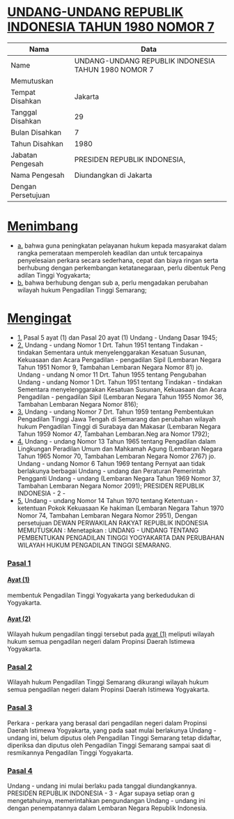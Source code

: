 # [UNDANG-UNDANG REPUBLIK INDONESIA TAHUN 1980 NOMOR 7](http://example.org/legal/document/uu/1980/7)

| Nama | Data |
| ------ | ----- |
|Name|UNDANG-UNDANG REPUBLIK INDONESIA TAHUN 1980 NOMOR 7|
|Memutuskan||
|Tempat Disahkan|Jakarta|
|Tanggal Disahkan|29|
|Bulan Disahkan|7|
|Tahun Disahkan|1980|
|Jabatan Pengesah|PRESIDEN REPUBLIK INDONESIA,|
|Nama Pengesah|Diundangkan di Jakarta|
|Dengan Persetujuan||
# [Menimbang](http://example.org/legal/document/uu/1980/7/menimbang)

* [a.](http://example.org/legal/document/uu/1980/7/menimbang/point/a) bahwa guna peningkatan pelayanan hukum kepada masyarakat dalam rangka pemerataan memperoleh keadilan dan untuk tercapainya penyelesaian perkara secara sederhana, cepat dan biaya ringan serta berhubung dengan perkembangan ketatanegaraan, perlu dibentuk Peng adilan Tinggi Yogyakarta;
* [b.](http://example.org/legal/document/uu/1980/7/menimbang/point/b) bahwa berhubung dengan sub a, perlu mengadakan perubahan wilayah hukum Pengadilan Tinggi Semarang;
# [Mengingat](http://example.org/legal/document/uu/1980/7/mengingat)

* [1.](http://example.org/legal/document/uu/1980/7/mengingat/point/0001) Pasal 5 ayat (1) dan Pasal 20 ayat (1) Undang - Undang Dasar 1945;
* [2.](http://example.org/legal/document/uu/1980/7/mengingat/point/0002) Undang - undang Nomor 1 Drt. Tahun 1951 tentang Tindakan - tindakan Sementara untuk menyelenggarakan Kesatuan Susunan, Kekuasaan dan Acara Pengadilan - pengadilan Sipil (Lembaran Negara Tahun 1951 Nomor 9, Tambahan Lembaran Negara Nomor 81) jo. Undang - undang N omor 11 Drt. Tahun 1955 tentang Pengubahan Undang - undang Nomor 1 Drt. Tahun 1951 tentang Tindakan - tindakan Sementara menyelenggarakan Kesatuan Susunan, Kekuasaan dan Acara Pengadilan - pengadilan Sipil (Lembaran Negara Tahun 1955 Nomor 36, Tambahan Lembaran Negara Nomor 816);
* [3.](http://example.org/legal/document/uu/1980/7/mengingat/point/0003) Undang - undang Nomor 7 Drt. Tahun 1959 tentang Pembentukan Pengadilan Tinggi Jawa Tengah di Semarang dan perubahan wilayah hukum Pengadilan Tinggi di Surabaya dan Makasar (Lembaran Negara Tahun 1959 Nomor 47, Tambahan Lembaran.Neg ara Nomor 1792);
* [4.](http://example.org/legal/document/uu/1980/7/mengingat/point/0004) Undang - undang Nomor 13 Tahun 1965 tentang Pengadilan dalam Lingkungan Peradilan Umum dan Mahkamah Agung (Lembaran Negara Tahun 1965 Nomor 70, Tambahan Lembaran Negara Nomor 2767) jo. Undang - undang Nomor 6 Tahun 1969 tentang Pernyat aan tidak berlakunya berbagai Undang - undang dan Peraturan Pemerintah Pengganti Undang - undang (Lembaran Negara Tahun 1969 Nomor 37, Tambahan Lembaran Negara Nomor 2091); PRESIDEN REPUBLIK INDONESIA - 2 -
* [5.](http://example.org/legal/document/uu/1980/7/mengingat/point/0005) Undang - undang Nomor 14 Tahun 1970 tentang Ketentuan - ketentuan Pokok Kekuasaan Ke hakiman (Lembaran Negara Tahun 1970 Nomor 74, Tambahan Lembaran Negara Nomor 2951), Dengan persetujuan DEWAN PERWAKILAN RAKYAT REPUBLIK INDONESIA MEMUTUSKAN : Menetapkan : UNDANG - UNDANG TENTANG PEMBENTUKAN PENGADILAN TINGGI YOGYAKARTA DAN PERUBAHAN WILAYAH HUKUM PENGADILAN TINGGI SEMARANG.

### [Pasal 1](http://example.org/legal/document/uu/1980/7/pasal/0001)

#### [Ayat (1)](http://example.org/legal/document/uu/1980/7/pasal/0001/version/19800729/ayat/0001)
membentuk Pengadilan Tinggi Yogyakarta yang berkedudukan di Yogyakarta.

#### [Ayat (2)](http://example.org/legal/document/uu/1980/7/pasal/0001/version/19800729/ayat/0002)
Wilayah hukum pengadilan tinggi tersebut pada [ayat (1)](http://example.org/legal/document/uu/1980/7/pasal/0001/version/19800729/ayat/0001) meliputi wilayah hukum semua pengadilan negeri dalam Propinsi Daerah Istimewa Yogyakarta.


### [Pasal 2](http://example.org/legal/document/uu/1980/7/pasal/0002)
Wilayah hukum Pengadilan Tinggi Semarang dikurangi wilayah hukum semua pengadilan negeri dalam Propinsi Daerah Istimewa Yogyakarta.


### [Pasal 3](http://example.org/legal/document/uu/1980/7/pasal/0003)
Perkara - perkara yang berasal dari pengadilan negeri dalam Propinsi Daerah Istimewa Yogyakarta, yang pada saat mulai berlakunya Undang - undang ini, belum diputus oleh Pengadilan Tinggi Semarang tetap didaftar, diperiksa dan diputus oleh Pengadilan Tinggi Semarang sampai saat di resmikannya Pengadilan Tinggi Yogyakarta.


### [Pasal 4](http://example.org/legal/document/uu/1980/7/pasal/0004)
Undang - undang ini mulai berlaku pada tanggal diundangkannya. PRESIDEN REPUBLIK INDONESIA - 3 - Agar supaya setiap oran g mengetahuinya, memerintahkan pengundangan Undang - undang ini dengan penempatannya dalam Lembaran Negara Republik Indonesia.
